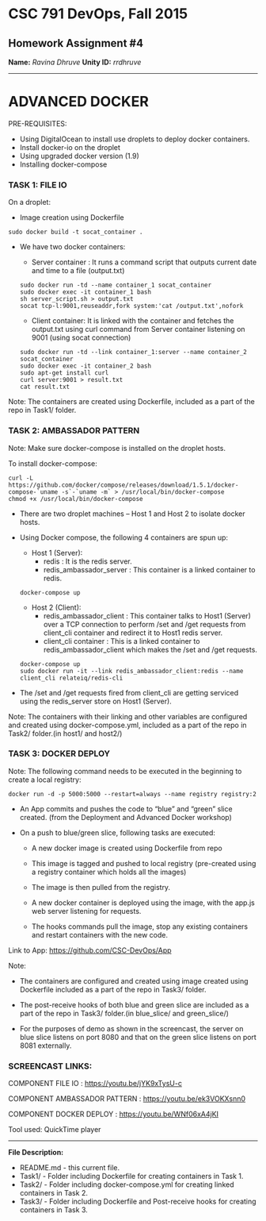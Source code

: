 # CSC 791 DevOps, Fall 2015

## Homework Assignment #4

**Name:** *Ravina Dhruve*
**Unity ID:** *rrdhruve*
___


ADVANCED DOCKER
=========================

PRE-REQUISITES:

- Using DigitalOcean to install use droplets to deploy docker containers.
- Install docker-io on the droplet
- Using upgraded docker version (1.9)
- Installing docker-compose


### TASK 1: FILE IO

On a droplet: 

+ Image creation using Dockerfile
```
sudo docker build -t socat_container .
```

+ We have two docker containers:

	- Server container : It runs a command script that outputs current date and time to a file (output.txt)
	```
	sudo docker run -td --name container_1 socat_container
	sudo docker exec -it container_1 bash
	sh server_script.sh > output.txt
	socat tcp-l:9001,reuseaddr,fork system:'cat /output.txt',nofork
	```

	- Client container: It is linked with the container and fetches the output.txt using curl command from
					    Server container listening on 9001 (using socat connection)
	```
	sudo docker run -td --link container_1:server --name container_2 socat_container
	sudo docker exec -it container_2 bash
	sudo apt-get install curl
	curl server:9001 > result.txt
	cat result.txt
	```

Note: The containers are created using Dockerfile, included as a part of the repo in Task1/ folder.



### TASK 2: AMBASSADOR PATTERN

Note: Make sure docker-compose is installed on the droplet hosts.

To install docker-compose:
```
curl -L https://github.com/docker/compose/releases/download/1.5.1/docker-compose-`uname -s`-`uname -m` > /usr/local/bin/docker-compose
chmod +x /usr/local/bin/docker-compose
```

+ There are two droplet machines – Host 1 and Host 2 to isolate docker hosts.

+ Using Docker compose, the following 4 containers are spun up:
	- Host 1 (Server):
		- redis : It is the redis server.
		- redis_ambassador_server : This container is a linked container to redis.
	```
	docker-compose up
	```

	- Host 2 (Client):
		- redis_ambassador_client : This container talks to Host1 (Server) over a TCP connection
              						 to perform /set and /get requests from client_cli container 
              						 and redirect it to Host1 redis server.
    	- client_cli container : This is a linked container to redis_ambassador_client which makes
								  the /set and /get requests.
	```
	docker-compose up
	sudo docker run -it --link redis_ambassador_client:redis --name client_cli relateiq/redis-cli
	```

+ The /set and /get requests fired from client_cli are getting serviced using the redis_server store
  on Host1 (Server).

Note: The containers with their linking and other variables are configured and created using
      docker-compose.yml, included as a part of the repo in Task2/ folder.(in host1/ and host2/)


	
### TASK 3: DOCKER DEPLOY

Note: The following command needs to be executed in the beginning to create a local registry:
```
docker run -d -p 5000:5000 --restart=always --name registry registry:2
```

+ An App commits and pushes the code to “blue” and “green” slice created. (from the Deployment
  and Advanced Docker workshop)

+ On a push to blue/green slice, following tasks are executed:
	- A new docker image is created using Dockerfile from repo

	- This image is tagged and pushed to local registry (pre-created using a registry container
	  which holds all the images)

	- The image is then pulled from the registry.

	- A new docker container is deployed using the image, with the
	  app.js web server listening for requests.

	- The hooks commands pull the image, stop any existing containers
	  and restart containers with the new code.


Link to App: https://github.com/CSC-DevOps/App

Note:
+ The containers are configured and created using image created using Dockerfile
  included as a part of the repo in Task3/ folder.

+ The post-receive hooks of both blue and green slice are included as a part of the
  repo in Task3/ folder.(in blue_slice/ and green_slice/)
  
+ For the purposes of demo as shown in the screencast, the server on blue slice listens on 
  port 8080 and that on the green slice listens on port 8081 externally.



### SCREENCAST LINKS:

COMPONENT FILE IO : https://youtu.be/jYK9xTysU-c

COMPONENT AMBASSADOR PATTERN : https://youtu.be/ek3VOKXsnn0

COMPONENT DOCKER DEPLOY : https://youtu.be/WNf06xA4jKI

Tool used: QuickTime player
___


**File Description:**

+ README.md - this current file.
+ Task1/ - Folder including Dockerfile for creating containers in Task 1.
+ Task2/ - Folder including docker-compose.yml for creating linked containers in Task 2.
+ Task3/ - Folder including Dockerfile and Post-receive hooks for creating containers in Task 3.
